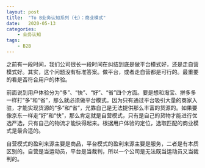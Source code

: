 ```yaml
---
layout: post
title:  "To B业务认知系列（七）：商业模式"
date:   2020-05-13
categories:
    - 业务认知
tags:
    - B2B
---
```


之前有一段时间，我们公司很长一段时间在纠结到底是做平台模式好，还是走自营模式好。其实，这个问题没有标准答案。做平台，或者走自营都是可行的。最重要的看是否符合用户的体验。  

前面说到用户体验分为“多”、“快”、“好”、“省”四个方面。要是想和淘宝、拼多多一样打“多”和“省”，那么就必须做平台模式。因为只有通过平台吸引大量的商家入驻，才能实现货源的“多”和“省”，光靠自己是无法提供那么丰富的货源的。如果要像京东一样走“好”和“快”，那么肯定就是自营模式，只有是自己的货物才能进行优选严选，只有自己的物流才能快得起来。根据用户体验的定位，选取匹配的商业模式是最合适的。  

自营模式的盈利来源主要是商品，平台模式的盈利来源主要是服务，二者是有本质区别的。自营是当运动员，平台是当裁判，所以一个公司是无法既当运动员又当裁判的。
